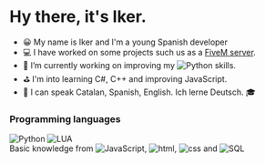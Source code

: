 # Hy there, it's Iker.

- 😀 My name is Iker and I'm a young Spanish developer
- 💻 I have worked on some projects such us as a [FiveM server](https://fivem.net/).
- 🔭 I’m currently working on improving my ![Python](https://img.shields.io/badge/-Python-000?&logo=Python) skills.
- ⛳ I'm into learning C#, C++ and improving JavaScript.
- 💬 I can speak Catalan, Spanish, English. Ich lerne Deutsch. 🎓
### Programming languages
![Python](https://img.shields.io/badge/-Python-000?&logo=Python)
![LUA](https://img.shields.io/badge/-Lua-000?&logo=LUA)
<br>
Basic knowledge from ![JavaScript](https://img.shields.io/badge/-JavaScript-000?&logo=JavaScript), ![html](https://img.shields.io/badge/-html-000?&logo=html5), ![css](https://img.shields.io/badge/-css-000?&logo=css3) and ![SQL](https://img.shields.io/badge/-SQL-000?&logo=MySQL)
